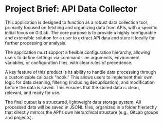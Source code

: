 # Project Brief: API Data Collector

This application is designed to function as a robust data collection tool, primarily focused on fetching and organizing data from APIs, with a specific initial focus on GitLab. The core purpose is to provide a highly configurable and extensible solution for a user to extract API data and store it locally for further processing or analysis.

The application must support a flexible configuration hierarchy, allowing users to define settings via command-line arguments, environment variables, or configuration files, with clear rules of precedence.

A key feature of this product is its ability to handle data processing through a customizable callback "hook." This allows users to implement their own logic for data cleaning, filtering (including deduplication), and modification before the data is saved. This ensures that the stored data is clean, relevant, and ready for use.

The final output is a structured, lightweight data storage system. All processed data will be saved in JSONL files, organized in a folder hierarchy that directly mirrors the API's own hierarchical structure (e.g., GitLab groups and projects).